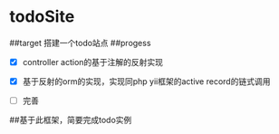 # todoSite
##target
搭建一个todo站点
##progess
- [x] controller action的基于注解的反射实现
- [x] 基于反射的orm的实现，实现同php yii框架的active record的链式调用
- [ ] 完善


##基于此框架，简要完成todo实例
